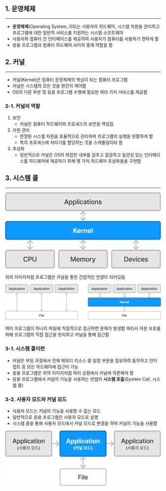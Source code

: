 ## 1. 운영체제
---
- **운영체제**(Operating System, OS)는 사용자의 하드웨어, 시스템 자원을 관리하고 프로그램에 대한 일반적 서비스를 지원하는 시스템 소프트웨어
- 사용자와 컴퓨터 간 인터페이스를 제공하여 사용자가 컴퓨터를 사용하기 편하게 함
- 응용 프로그램과 컴퓨터 하드웨어 사이의 중재 역할을 함

## 2. 커널
---
- 커널(Kernel)은 컴퓨터 운영체제의 핵심이 되는 컴퓨터 프로그램
- 커널은 시스템의 모든 것을 완전히 제어함
- OS의 다른 부분 및 응용 프로그램 수행에 필요한 여러 가지 서비스를 제공함

### 2-1. 커널의 역할
1. 보안
	- 커널은 컴퓨터 하드웨어와 프로세스의 보안을 책임짐
2. 자원 관리
	- 한정된 시스템 자원을 효율적으로 관리하여 프로그램의 실행을 원활하게 함
	- 특히 프로세스에 처리기를 할당하는 것을 스케줄링이라 함
3. 추상화
	 - 일반적으로 커널은 OS의 복잡한 내부를 감추고 깔끔하고 일관성 있는 인터페이스를 하드웨어에 제공하기 위해 몇 가지 하드웨어 추상화들을 구현함

## 3. 시스템 콜
---
![os1](./Asset/os1.png)

위의 이미지처럼 프로그램은 커널을 통한 간접적인 연결이 되어있음

![os2](./Asset/os2.png)

여러 프로그램이 하나의 파일에 직접적으로 접근하면 문제가 발생함
따라서 자원 보호를 위해 프로그램의 직접 접근을 방지하고 커널을 통해 접근함

### 3-1. 시스템 콜이란
- 커널은 부팅 과정에서 전체 메모리 리소스 중 일정 부분을 점유하여 동작하고 인터럽트 등 모든 하드웨어에 접근이 가능
- 응용 프로그램은 위의 이미지처럼 여러 상황에서 커널에 의존해야 함
- 응용 프로그램에서 커널의 기능을 사용하는 방법이 **시스템 호출**(System Call, 시스템 콜)

### 3-2. 사용자 모드와 커널 모드
- 사용자 모드는 커널의 기능을 사용할 수 없는 모드
- 일반적으로 응용 프로그램은 사용자 모드로 실행
- 시스템 콜을 통해 사용자 모드에서 커널 모드로 변경을 하여 커널의 기능을 사용함

![os3](./Asset/os3.png)
